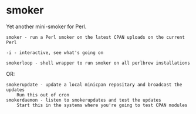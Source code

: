 smoker
======

Yet another mini-smoker for Perl.

    smoker - run a Perl smoker on the latest CPAN uploads on the current Perl

    -i - interactive, see what's going on

    smokerloop - shell wrapper to run smoker on all perlbrew installations

OR:

    smokerupdate - update a local minicpan repositary and broadcast the updates
    	Run this out of cron
    smokerdaemon - listen to smokerupdates and test the updates
    	Start this in the systems where you're going to test CPAN modules
